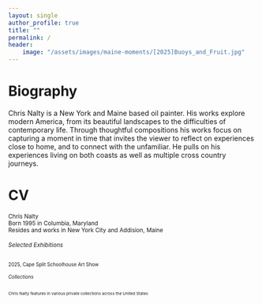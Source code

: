 ```yaml
---
layout: single
author_profile: true
title: ""
permalink: /
header:
    image: "/assets/images/maine-moments/[2025]Buoys_and_Fruit.jpg"
---
```


# Biography

Chris Nalty is a New York and Maine based oil painter. His works explore modern America, 
from its beautiful landscapes to the difficulties of contemporary life. Through thoughtful compositions 
his works focus on capturing a moment in time that invites the viewer to reflect on experiences close to home,
and to connect with the unfamiliar. He pulls on his experiences living on both coasts as well as multiple cross 
country journeys. 

# CV


<small>Chris Nalty  
Born 1995 in Columbia, Maryland  
Resides and works in New York City and Addision, Maine
###### Selected Exhibitions
<small>2025, Cape Split Schoolhouse Art Show
###### Collections
<small>Chris Nalty features in various private collections across the United States

